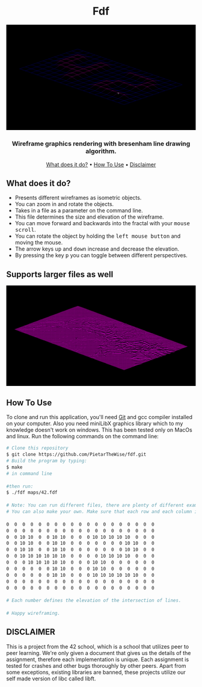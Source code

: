 <h1 align="center">
  <br>
    Fdf
  <br>
</h1>

<div align="center">
  <img src="screenshots/42_cropped_fdf.gif"></img>
</div>

<h3 align="center">Wireframe graphics rendering with bresenham line drawing algorithm.</h3>

<p align="center">
  <a href="#what-does-it-do">What does it do?</a> •
  <a href="#how-to-use">How To Use</a> •
  <a href="#disclaimer">Disclaimer</a>
</p>


## What does it do?

* Presents different wireframes as isometric objects.
* You can zoom in and rotate the objects.
* Takes in a file as a parameter on the command line.
* This file determines the size and elevation of the wireframe.
* You can move forward and backwards into the fractal with your <kbd>mouse scroll</kbd>.
* You can rotate the object by holding the <kbd>left mouse button</kbd> and moving the mouse.
* The arrow keys <kbd>up</kbd> and <kbd>down</kbd> increase and decrease the elevation.
* By pressing the key <kbd>p</kbd> you can toggle between different perspectives.


## Supports larger files as well


<img src="screenshots/cropped_fdf.gif"></img>


## How To Use

To clone and run this application, you'll need [Git](https://git-scm.com) and gcc compiler installed on your computer. Also you need miniLibX graphics library which to my knowledge doesn't work on windows. This has been tested only on MacOs and linux. Run the following commands on the command line:

```bash
# Clone this repository
$ git clone https://github.com/PietarTheWise/fdf.git
# Build the program by typing:
$ make
# in command line

#then run:
$ ./fdf maps/42.fdf

# Note: You can run different files, there are plenty of different examples in the /maps folder.
# You can also make your own. Make sure that each row and each column is the same length. For example, take a look at the content of 42.fdf:

0  0  0  0  0  0  0  0  0  0  0  0  0  0  0  0  0  0  0
0  0  0  0  0  0  0  0  0  0  0  0  0  0  0  0  0  0  0
0  0 10 10  0  0 10 10  0  0  0 10 10 10 10 10  0  0  0
0  0 10 10  0  0 10 10  0  0  0  0  0  0  0 10 10  0  0
0  0 10 10  0  0 10 10  0  0  0  0  0  0  0 10 10  0  0
0  0 10 10 10 10 10 10  0  0  0  0 10 10 10 10  0  0  0
0  0  0 10 10 10 10 10  0  0  0 10 10  0  0  0  0  0  0
0  0  0  0  0  0 10 10  0  0  0 10 10  0  0  0  0  0  0
0  0  0  0  0  0 10 10  0  0  0 10 10 10 10 10 10  0  0
0  0  0  0  0  0  0  0  0  0  0  0  0  0  0  0  0  0  0
0  0  0  0  0  0  0  0  0  0  0  0  0  0  0  0  0  0  0

# Each number defines the elevation of the intersection of lines. 

# Happy wireframing.
```

## DISCLAIMER

<p>
This is a project from the 42 school, which is a school that utilizes peer to peer learning.
We're only given a document that gives us the details of the assignment, therefore each implementation
is unique. Each assignment is tested for crashes and other bugs thoroughly by other peers. Apart from some exceptions, existing
libraries are banned, these projects utilize our self made version of libc called libft.
</p>
